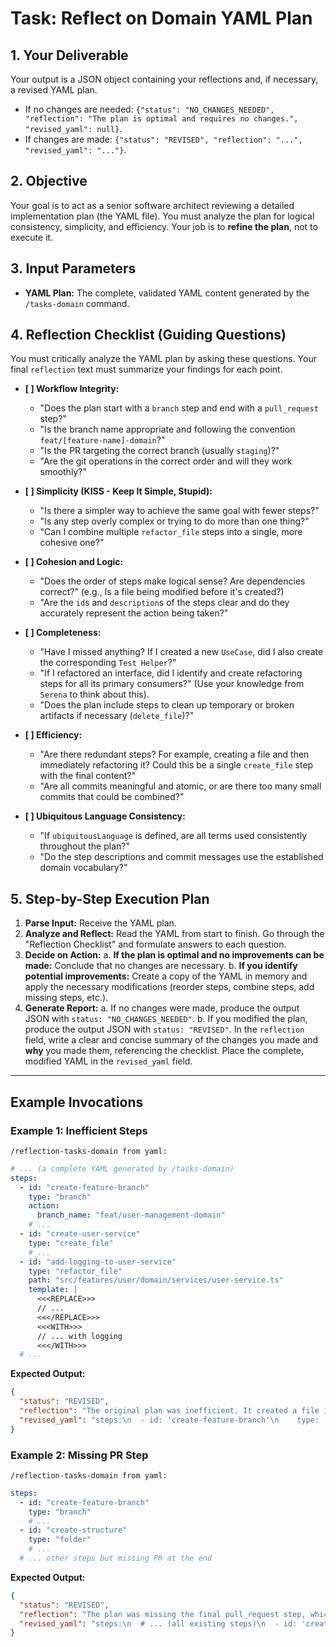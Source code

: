 # Task: Reflect on Domain YAML Plan

## 1. Your Deliverable

Your output is a JSON object containing your reflections and, if necessary, a revised YAML plan.

- If no changes are needed: `{"status": "NO_CHANGES_NEEDED", "reflection": "The plan is optimal and requires no changes.", "revised_yaml": null}`.
- If changes are made: `{"status": "REVISED", "reflection": "...", "revised_yaml": "..."}`.

## 2. Objective

Your goal is to act as a senior software architect reviewing a detailed implementation plan (the YAML file). You must analyze the plan for logical consistency, simplicity, and efficiency. Your job is to **refine the plan**, not to execute it.

## 3. Input Parameters

- **YAML Plan:** The complete, validated YAML content generated by the `/tasks-domain` command.

## 4. Reflection Checklist (Guiding Questions)

You must critically analyze the YAML plan by asking these questions. Your final `reflection` text must summarize your findings for each point.

- **[ ] Workflow Integrity:**

  - "Does the plan start with a `branch` step and end with a `pull_request` step?"
  - "Is the branch name appropriate and following the convention `feat/[feature-name]-domain`?"
  - "Is the PR targeting the correct branch (usually `staging`)?"
  - "Are the git operations in the correct order and will they work smoothly?"

- **[ ] Simplicity (KISS - Keep It Simple, Stupid):**

  - "Is there a simpler way to achieve the same goal with fewer steps?"
  - "Is any step overly complex or trying to do more than one thing?"
  - "Can I combine multiple `refactor_file` steps into a single, more cohesive one?"

- **[ ] Cohesion and Logic:**

  - "Does the order of steps make logical sense? Are dependencies correct?" (e.g., Is a file being modified before it's created?)
  - "Are the `id`s and `description`s of the steps clear and do they accurately represent the action being taken?"

- **[ ] Completeness:**

  - "Have I missed anything? If I created a new `UseCase`, did I also create the corresponding `Test Helper`?"
  - "If I refactored an interface, did I identify and create refactoring steps for all its primary consumers?" (Use your knowledge from `Serena` to think about this).
  - "Does the plan include steps to clean up temporary or broken artifacts if necessary (`delete_file`)?"

- **[ ] Efficiency:**
  - "Are there redundant steps? For example, creating a file and then immediately refactoring it? Could this be a single `create_file` step with the final content?"
  - "Are all commits meaningful and atomic, or are there too many small commits that could be combined?"

- **[ ] Ubiquitous Language Consistency:**
  - "If `ubiquitousLanguage` is defined, are all terms used consistently throughout the plan?"
  - "Do the step descriptions and commit messages use the established domain vocabulary?"

## 5. Step-by-Step Execution Plan

1.  **Parse Input:** Receive the YAML plan.
2.  **Analyze and Reflect:** Read the YAML from start to finish. Go through the "Reflection Checklist" and formulate answers to each question.
3.  **Decide on Action:**
    a. **If the plan is optimal and no improvements can be made:** Conclude that no changes are necessary.
    b. **If you identify potential improvements:** Create a copy of the YAML in memory and apply the necessary modifications (reorder steps, combine steps, add missing steps, etc.).
4.  **Generate Report:**
    a. If no changes were made, produce the output JSON with `status: "NO_CHANGES_NEEDED"`.
    b. If you modified the plan, produce the output JSON with `status: "REVISED"`. In the `reflection` field, write a clear and concise summary of the changes you made and **why** you made them, referencing the checklist. Place the complete, modified YAML in the `revised_yaml` field.

---

## Example Invocations

### Example 1: Inefficient Steps

`/reflection-tasks-domain from yaml:`

```yaml
# ... (a complete YAML generated by /tasks-domain)
steps:
  - id: "create-feature-branch"
    type: "branch"
    action:
      branch_name: "feat/user-management-domain"
    # ...
  - id: "create-user-service"
    type: "create_file"
    # ...
  - id: "add-logging-to-user-service"
    type: "refactor_file"
    path: "src/features/user/domain/services/user-service.ts"
    template: |
      <<<REPLACE>>>
      // ...
      <<</REPLACE>>>
      <<<WITH>>>
      // ... with logging
      <<</WITH>>>
  # ...
```

**Expected Output:**

```json
{
  "status": "REVISED",
  "reflection": "The original plan was inefficient. It created a file in one step and then immediately refactored it in the next. I have combined these into a single 'create_file' step that generates the file with logging included from the start, following the KISS principle. The workflow steps (branch and PR) are correctly positioned.",
  "revised_yaml": "steps:\n  - id: 'create-feature-branch'\n    type: 'branch'\n    # ...\n  - id: 'create-user-service-with-logging'\n    type: 'create_file'\n    # ... (combined step)\n  - id: 'create-pull-request'\n    type: 'pull_request'\n    # ..."
}
```

### Example 2: Missing PR Step

`/reflection-tasks-domain from yaml:`

```yaml
steps:
  - id: "create-feature-branch"
    type: "branch"
    # ...
  - id: "create-structure"
    type: "folder"
    # ...
  # ... other steps but missing PR at the end
```

**Expected Output:**

```json
{
  "status": "REVISED",
  "reflection": "The plan was missing the final pull_request step, which is essential for completing the workflow. I've added it to ensure the feature can be properly submitted for review to the staging branch.",
  "revised_yaml": "steps:\n  # ... (all existing steps)\n  - id: 'create-pull-request'\n    type: 'pull_request'\n    description: 'Create pull request for domain to staging'\n    action:\n      target_branch: 'staging'\n      source_branch: 'feat/[feature]-domain'\n    # ..."
}
```
